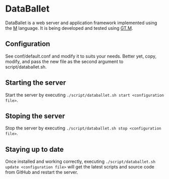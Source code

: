 # DataBallet

DataBallet is a web server and application framework implemented using the [M](https://en.wikipedia.org/wiki/MUMPS) language.  It is being developed and tested using [GT.M](http://fis-gtm.com/).

## Configuration

See conf/default.conf and modify it to suits your needs.  Better yet, copy, modify, and pass the new file as the second argument to script/databallet.sh.

## Starting the server

Start the server by executing `./script/databallet.sh start <configuration file>`.

## Stoping the server

Stop the server by executing `./script/databallet.sh stop <configuration file>`.

## Staying up to date

Once installed and working correctly, executing `./script/databallet.sh update <configuration file>` will get the latest scripts and source code from GitHub and restart the server.
